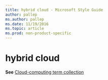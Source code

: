 ```yaml
---
title: hybrid cloud - Microsoft Style Guide
author: pallep
ms.author: pallep
ms.date: 11/19/2016
ms.topic: article
ms.prod: non-product-specific
---
```


# hybrid cloud

**See** [Cloud-computing term collection](/style-guide/a-z-word-list-term-collections/term-collections/cloud-computing-terms)
